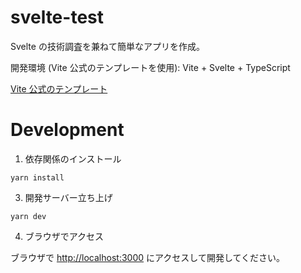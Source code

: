 # svelte-test

Svelte の技術調査を兼ねて簡単なアプリを作成。

開発環境 (Vite 公式のテンプレートを使用): Vite + Svelte + TypeScript

[Vite 公式のテンプレート](https://github.com/vitejs/vite/tree/main/packages/create-vite)

# Development

1. 依存関係のインストール

```properties
yarn install
```

3. 開発サーバー立ち上げ

```properties
yarn dev
```

4. ブラウザでアクセス

ブラウザで [http://localhost:3000](http://localhost:3000) にアクセスして開発してください。
